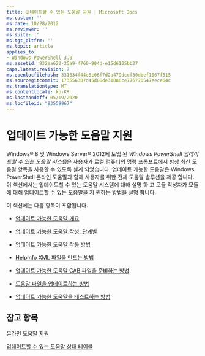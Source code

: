```yaml
---
title: 업데이트할 수 있는 도움말 지원 | Microsoft Docs
ms.custom: ''
ms.date: 10/28/2012
ms.reviewer: ''
ms.suite: ''
ms.tgt_pltfrm: ''
ms.topic: article
applies_to:
- Windows PowerShell 3.0
ms.assetid: 832ea622-25a9-4760-904d-e15d6105bb27
caps.latest.revision: 7
ms.openlocfilehash: 331634f44e8c06f7d2a479dccf30dbef1067f515
ms.sourcegitcommit: 173556307d45d88de31086ce776770547eece64c
ms.translationtype: MT
ms.contentlocale: ko-KR
ms.lasthandoff: 05/19/2020
ms.locfileid: "83559967"
---
```

# <a name="supporting-updatable-help"></a>업데이트 가능한 도움말 지원

Windows® 8 및 Windows Server® 2012에 도입 된 *Windows PowerShell 업데이트할 수 있는 도움말 시스템*은 사용자가 로컬 컴퓨터의 명령 프롬프트에서 항상 최신 도움말 항목을 사용할 수 있도록 설계 되었습니다. 업데이트 가능한 도움말은 Windows PowerShell 온라인 도움말과 함께 사용자를 위한 전체 도움말 솔루션을 제공 합니다. 이 섹션에서는 업데이트할 수 있는 도움말 시스템에 대해 설명 하 고 모듈 작성자가 모듈에 대해 업데이트할 수 있는 도움말을 지 원하는 방법을 설명 합니다.

이 섹션에는 다음 항목이 포함됩니다.

- [업데이트 가능한 도움말 개요](./updatable-help-overview.md)

- [업데이트 가능한 도움말 작성: 단계별](./updatable-help-authoring-step-by-step.md)

- [업데이트 가능한 도움말 작동 방법](./how-updatable-help-works.md)

- [HelpInfo XML 파일을 만드는 방법](./how-to-create-a-helpinfo-xml-file.md)

- [업데이트 가능한 도움말 CAB 파일을 준비하는 방법](./how-to-prepare-updatable-help-cab-files.md)

- [도움말 파일을 업데이트하는 방법](./how-to-update-help-files.md)

- [업데이트 가능한 도움말을 테스트하는 방법](./how-to-test-updatable-help.md)

## <a name="see-also"></a>참고 항목

[온라인 도움말 지원](./supporting-online-help.md)

[업데이트할 수 있는 도움말 상태 테이블](https://www.microsoft.com/en-us/itpro/windows)

